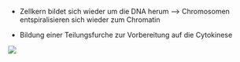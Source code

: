 - Zellkern bildet sich wieder um die DNA herum --> Chromosomen entspiralisieren sich wieder zum Chromatin

- Bildung einer Teilungsfurche zur Vorbereitung auf die Cytokinese

![](Pasted%20image%2020231120105226.png)
